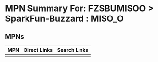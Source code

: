 



# MPN Summary For: FZSBUMISOO > SparkFun-Buzzard : MISO_O

## MPNs
  

|MPN|Direct Links|Search Links|
| :--- | :--- | :--- |
||||
